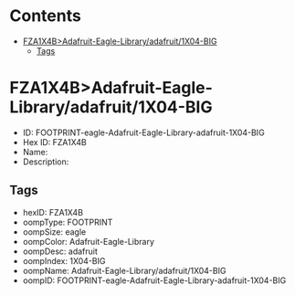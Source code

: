 



Contents
========

* [FZA1X4B>Adafruit-Eagle-Library/adafruit/1X04-BIG](#fza1x4badafruit-eagle-libraryadafruit1x04-big)
	* [Tags](#tags)

# FZA1X4B>Adafruit-Eagle-Library/adafruit/1X04-BIG

- ID: FOOTPRINT-eagle-Adafruit-Eagle-Library-adafruit-1X04-BIG
- Hex ID: FZA1X4B
- Name: 
- Description: 

## Tags

- hexID: FZA1X4B
- oompType: FOOTPRINT
- oompSize: eagle
- oompColor: Adafruit-Eagle-Library
- oompDesc: adafruit
- oompIndex: 1X04-BIG
- oompName: Adafruit-Eagle-Library/adafruit/1X04-BIG
- oompID: FOOTPRINT-eagle-Adafruit-Eagle-Library-adafruit-1X04-BIG
